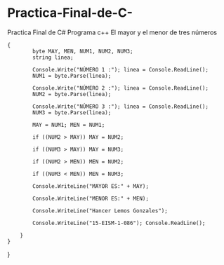 # Practica-Final-de-C-
Practica Final de C#
Programa c++
El mayor y el menor de tres números

    {
            byte MAY, MEN, NUM1, NUM2, NUM3;
            string linea;

            Console.Write("NÚMERO 1 :"); linea = Console.ReadLine();
            NUM1 = byte.Parse(linea);

            Console.Write("NÚMERO 2 :"); linea = Console.ReadLine();
            NUM2 = byte.Parse(linea);

            Console.Write("NÚMERO 3 :"); linea = Console.ReadLine();
            NUM3 = byte.Parse(linea);

            MAY = NUM1; MEN = NUM1;

            if ((NUM2 > MAY)) MAY = NUM2;

            if ((NUM3 > MAY)) MAY = NUM3;

            if ((NUM2 > MEN)) MEN = NUM2;

            if ((NUM3 < MEN)) MEN = NUM3;

            Console.WriteLine("MAYOR ES:" + MAY);

            Console.WriteLine("MENOR ES:" + MEN); 

            Console.WriteLine("Hancer Lemos Gonzales");

            Console.WriteLine("15-EISM-1-086"); Console.ReadLine();

        }
    }
}

